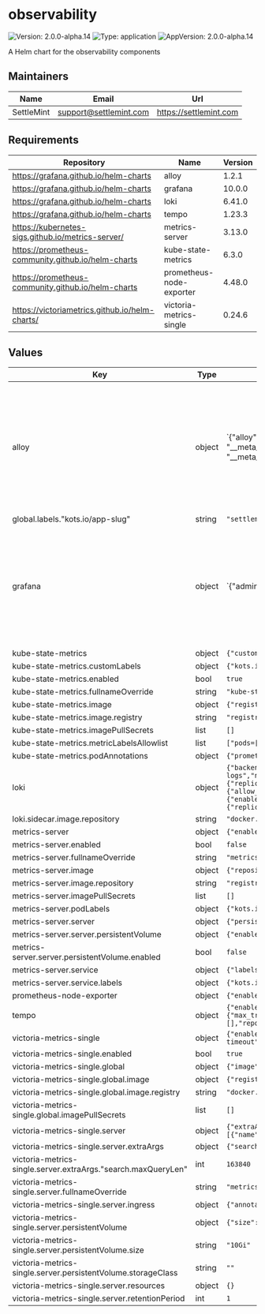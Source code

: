 # observability

![Version: 2.0.0-alpha.14](https://img.shields.io/badge/Version-2.0.0--alpha.14-informational?style=flat-square) ![Type: application](https://img.shields.io/badge/Type-application-informational?style=flat-square) ![AppVersion: 2.0.0-alpha.14](https://img.shields.io/badge/AppVersion-2.0.0--alpha.14-informational?style=flat-square)

A Helm chart for the observability components

## Maintainers

| Name | Email | Url |
| ---- | ------ | --- |
| SettleMint | <support@settlemint.com> | <https://settlemint.com> |

## Requirements

| Repository | Name | Version |
|------------|------|---------|
| https://grafana.github.io/helm-charts | alloy | 1.2.1 |
| https://grafana.github.io/helm-charts | grafana | 10.0.0 |
| https://grafana.github.io/helm-charts | loki | 6.41.0 |
| https://grafana.github.io/helm-charts | tempo | 1.23.3 |
| https://kubernetes-sigs.github.io/metrics-server/ | metrics-server | 3.13.0 |
| https://prometheus-community.github.io/helm-charts | kube-state-metrics | 6.3.0 |
| https://prometheus-community.github.io/helm-charts | prometheus-node-exporter | 4.48.0 |
| https://victoriametrics.github.io/helm-charts/ | victoria-metrics-single | 0.24.6 |

## Values

| Key | Type | Default | Description |
|-----|------|---------|-------------|
| alloy | object | `{"alloy":{"configMap":{"content":"logging {\n  level  = \"info\"\n  format = \"logfmt\"\n}\n\ndiscovery.kubernetes \"kubernetes_nodes\" {\n  role = \"node\"\n}\n\ndiscovery.relabel \"kubernetes_nodes_cadvisor\" {\n  targets = discovery.kubernetes.kubernetes_nodes.targets\n\n  rule {\n    target_label = \"__address__\"\n    replacement  = \"kubernetes.default.svc:443\"\n  }\n\n  rule {\n    source_labels = [\"__meta_kubernetes_node_name\"]\n    regex         = \"(.+)\"\n    target_label  = \"__metrics_path__\"\n    replacement   = \"/api/v1/nodes/$1/proxy/metrics/cadvisor\"\n  }\n\n  rule {\n    regex       = \"__meta_kubernetes_pod_label_uid\"\n    action      = \"labeldrop\"\n  }\n\n  rule {\n    regex       = \"__meta_kubernetes_pod_label_id\"\n    action      = \"labeldrop\"\n  }\n\n  rule {\n    regex       = \"__meta_kubernetes_pod_label_name\"\n    action      = \"labeldrop\"\n  }\n}\n\ndiscovery.relabel \"kubernetes_nodes\" {\n  targets = discovery.kubernetes.kubernetes_nodes.targets\n\n  rule {\n    target_label = \"__address__\"\n    replacement  = \"kubernetes.default.svc:443\"\n  }\n\n  rule {\n    source_labels = [\"__meta_kubernetes_node_name\"]\n    regex         = \"(.+)\"\n    target_label  = \"__metrics_path__\"\n    replacement   = \"/api/v1/nodes/$1/proxy/metrics\"\n  }\n\n  rule {\n    regex       = \"__meta_kubernetes_pod_label_uid\"\n    action      = \"labeldrop\"\n  }\n\n  rule {\n    regex       = \"__meta_kubernetes_pod_label_id\"\n    action      = \"labeldrop\"\n  }\n\n  rule {\n    regex       = \"__meta_kubernetes_pod_label_name\"\n    action      = \"labeldrop\"\n  }\n\n  rule {\n    replacement  = \"{{ .Values.clustername | default \"settlemint\" }}\"\n    target_label = \"cluster_name\"\n  }\n}\n\n\nprometheus.scrape \"kubernetes_nodes_cadvisor\" {\n  targets         = discovery.relabel.kubernetes_nodes_cadvisor.output\n  forward_to      = [{{if .Values.endpoints.internal.prometheus.enabled }}prometheus.remote_write.btp_metrics.receiver{{ end }}{{if .Values.endpoints.external.prometheus.enabled }}{{if .Values.endpoints.internal.prometheus.enabled }},{{ end }}prometheus.remote_write.btp_metrics_external.receiver{{ end }}]\n  job_name        = \"kubernetes-nodes-cadvisor\"\n  scrape_interval = \"15s\"\n  scheme          = \"https\"\n\n  authorization {\n    type             = \"Bearer\"\n    credentials_file = \"/var/run/secrets/kubernetes.io/serviceaccount/token\"\n  }\n\n  tls_config {\n    ca_file              = \"/var/run/secrets/kubernetes.io/serviceaccount/ca.crt\"\n    insecure_skip_verify = true\n  }\n}\n\nprometheus.scrape \"kubernetes_nodes\" {\n  targets         = discovery.relabel.kubernetes_nodes.output\n  forward_to      = [{{if .Values.endpoints.internal.prometheus.enabled }}prometheus.remote_write.btp_metrics.receiver{{ end }}{{if .Values.endpoints.external.prometheus.enabled }}{{if .Values.endpoints.internal.prometheus.enabled }},{{ end }}prometheus.remote_write.btp_metrics_external.receiver{{ end }}]\n  job_name        = \"kubernetes-nodes\"\n  scrape_interval = \"15s\"\n  scheme          = \"https\"\n\n  authorization {\n    type             = \"Bearer\"\n    credentials_file = \"/var/run/secrets/kubernetes.io/serviceaccount/token\"\n  }\n\n  tls_config {\n    ca_file              = \"/var/run/secrets/kubernetes.io/serviceaccount/ca.crt\"\n    insecure_skip_verify = true\n  }\n}\n\n{{- if .Values.endpoints.internal.prometheus.enabled }}\nprometheus.remote_write \"btp_metrics\" {\n    endpoint {\n        url = {{ .Values.endpoints.internal.prometheus.url | quote }}\n    }\n}\n{{- end }}\n\n{{- if .Values.endpoints.external.prometheus.enabled }}\nprometheus.remote_write \"btp_metrics_external\" {\n    endpoint {\n        url = {{ .Values.endpoints.external.prometheus.url | quote }}\n\n        {{- if and .Values.endpoints.external.prometheus.basicAuth.username .Values.endpoints.external.prometheus.basicAuth.password }}\n        basic_auth {\n          username = {{ .Values.endpoints.external.prometheus.basicAuth.username | quote }}\n          password = {{ .Values.endpoints.external.prometheus.basicAuth.password | quote }}\n        }\n        {{- end }}\n    }\n}\n{{- end }}\n\ndiscovery.kubernetes \"kubernetes_pods\" {\n  role = \"pod\"\n\n\n  selectors {\n    role  = \"pod\"\n    label = \"app.kubernetes.io/instance={{ .Release.Name }}\"\n  }\n\n}\n\ndiscovery.relabel \"kubernetes_pods\" {\n  targets = discovery.kubernetes.kubernetes_pods.targets\n\n  rule {\n    source_labels = [\"__meta_kubernetes_pod_annotation_prometheus_io_scheme\"]\n    regex         = \"(https?)\"\n    target_label  = \"__scheme__\"\n  }\n\n  rule {\n    source_labels = [\"__meta_kubernetes_pod_annotation_prometheus_io_path\"]\n    regex         = \"(.+)\"\n    target_label  = \"__metrics_path__\"\n  }\n\n  rule {\n    source_labels = [\"__address__\", \"__meta_kubernetes_pod_annotation_prometheus_io_port\"]\n    regex         = \"(.+?)(?::\\\\d+)?;(\\\\d+)\"\n    target_label  = \"__address__\"\n    replacement   = \"$1:$2\"\n  }\n\n  rule {\n    regex       = \"__meta_kubernetes_pod_annotation_prometheus_io_param_(.+)\"\n    replacement = \"__param_$1\"\n    action      = \"labelmap\"\n  }\n\n  rule {\n    source_labels = [\"__meta_kubernetes_pod_label_app_kubernetes_io_component\"]\n    target_label  = \"component\"\n  }\n\n  rule {\n    source_labels = [\"__meta_kubernetes_namespace\"]\n    target_label  = \"namespace\"\n  }\n\n  rule {\n    regex       = \"__meta_kubernetes_pod_label_uid\"\n    action      = \"labeldrop\"\n  }\n\n  rule {\n    regex       = \"__meta_kubernetes_pod_label_id\"\n    action      = \"labeldrop\"\n  }\n\n  rule {\n    regex       = \"__meta_kubernetes_pod_label_name\"\n    action      = \"labeldrop\"\n  }\n\n  rule {\n    replacement  = \"{{ .Values.clustername | default \"settlemint\" }}\"\n    target_label = \"cluster_name\"\n  }\n\n}\n\nprometheus.scrape \"kubernetes_pods\" {\n  targets         = discovery.relabel.kubernetes_pods.output\n  forward_to      = [{{if .Values.endpoints.internal.prometheus.enabled }}prometheus.remote_write.btp_metrics.receiver{{ end }}{{if .Values.endpoints.external.prometheus.enabled }}{{if .Values.endpoints.internal.prometheus.enabled }},{{ end }}prometheus.remote_write.btp_metrics_external.receiver{{ end }}]\n  job_name        = \"kubernetes-pods\"\n  honor_labels    = true\n  scrape_interval = \"15s\"\n}\n\nloki.source.kubernetes \"kubernetes_pods\" {\n  targets    = discovery.relabel.kubernetes_pods.output\n  forward_to = [{{ if .Values.endpoints.internal.loki.enabled }}loki.process.redact_tokens.receiver{{ end }}{{ if .Values.endpoints.external.loki.enabled }}{{ if .Values.endpoints.internal.loki.enabled }},{{ end }}loki.process.redact_tokens_external.receiver{{ end }}]\n}\n\n{{- if .Values.endpoints.internal.loki.enabled }}\nloki.process \"redact_tokens\" {\n  forward_to = [loki.secretfilter.secret_filter.receiver]\n  stage.replace {\n    expression = \"(?i)sm_\\\\S+_[0-9a-zA-Z]{3}([0-9a-zA-Z]+)\"\n    replace = \"****\"\n  }\n}\n\nloki.secretfilter \"secret_filter\" {\n  forward_to  = [loki.write.btp_logs.receiver]\n  redact_with = \"<ALLOY-REDACTED-SECRET:$SECRET_NAME:$SECRET_HASH>\"\n}\n\nloki.write \"btp_logs\" {\n  endpoint {\n    url = {{ .Values.endpoints.internal.loki.url | quote }}\n  }\n}\n{{- end }}\n\n{{- if .Values.endpoints.external.loki.enabled }}\nloki.process \"redact_tokens_external\" {\n  forward_to = [loki.secretfilter.secret_filter_external.receiver]\n  stage.replace {\n    expression = \"(?i)sm_\\\\S+_[0-9a-zA-Z]{3}([0-9a-zA-Z]+)\"\n    replace = \"****\"\n  }\n}\n\nloki.secretfilter \"secret_filter_external\" {\n  forward_to  = [loki.write.btp_logs_external.receiver]\n  redact_with = \"<ALLOY-REDACTED-SECRET:$SECRET_NAME:$SECRET_HASH>\"\n}\n\nloki.write \"btp_logs_external\" {\n  endpoint {\n    url = {{ .Values.endpoints.external.loki.url | quote }}\n\n    {{- if and .Values.endpoints.external.loki.basicAuth.username .Values.endpoints.external.loki.basicAuth.password }}\n    basic_auth {\n      username = {{ .Values.endpoints.external.loki.basicAuth.username | quote }}\n      password = {{ .Values.endpoints.external.loki.basicAuth.password | quote }}\n    }\n    {{- end }}\n  }\n}\n{{- end }}\n\notelcol.receiver.otlp \"atk_traces\" {\n  grpc {\n    endpoint = \"0.0.0.0:4317\"\n  }\n\n  http {\n    endpoint = \"0.0.0.0:4318\"\n  }\n\n  output {\n    traces  = [otelcol.processor.batch.atk_traces.input]\n  }\n}\n\notelcol.processor.batch \"atk_traces\" {\n  send_batch_size = 16384\n  send_batch_max_size = 16384\n  timeout = \"2s\"\n\n  output {\n    traces  = [{{ if .Values.endpoints.internal.otel.enabled }}otelcol.exporter.otlphttp.atk_traces_internal.input{{ end }}{{ if .Values.endpoints.external.otel.enabled }}{{ if .Values.endpoints.internal.otel.enabled }},{{ end }}otelcol.exporter.otlphttp.atk_traces_external.input{{ end }}]\n  }\n}\n\n{{- if .Values.endpoints.internal.otel.enabled }}\notelcol.exporter.otlphttp \"atk_traces_internal\" {\n  client {\n    endpoint = {{ .Values.endpoints.internal.otel.url | quote }}\n    tls {\n      insecure             = true\n      insecure_skip_verify = true\n    }\n  }\n}\n{{- end }}\n\n{{- if .Values.endpoints.external.otel.enabled }}\notelcol.exporter.otlp \"atk_traces_external\" {\n  client {\n    endpoint = {{ .Values.endpoints.external.otel.url | quote }}\n\n\n    {{- if and .Values.endpoints.external.otel.basicAuth.username .Values.endpoints.external.otel.basicAuth.password }}\n    auth     = otelcol.auth.basic.atk_traces_external.handler\n    {{- end }}\n  }\n}\n\n{{- if and .Values.endpoints.external.otel.basicAuth.username .Values.endpoints.external.otel.basicAuth.password }}\notelcol.auth.basic \"atk_traces_external\" {\n  username = {{ .Values.endpoints.external.otel.basicAuth.username | quote }}\n  password = {{ .Values.endpoints.external.otel.basicAuth.password | quote }}\n}\n{{- end }}\n\n{{- end }}\n"},"enableReporting":false,"extraPorts":[{"name":"otel-grpc","port":4317,"protocol":"TCP","targetPort":4317},{"name":"otel-http","port":4318,"protocol":"TCP","targetPort":4318}],"resources":{},"stabilityLevel":"experimental"},"clustername":"","configReloader":{"image":{"registry":"ghcr.io"}},"controller":{"type":"deployment"},"crds":{"create":false},"enabled":true,"endpoints":{"external":{"loki":{"basicAuth":{"password":null,"username":null},"enabled":false,"url":""},"otel":{"basicAuth":{"password":null,"username":null},"enabled":false,"url":""},"prometheus":{"basicAuth":{"password":null,"username":null},"enabled":false,"url":""}},"internal":{"loki":{"enabled":true,"url":"http://logs:3100/loki/api/v1/push"},"otel":{"enabled":true,"url":"http://tempo:4318"},"prometheus":{"enabled":true,"url":"http://metrics:8428/api/v1/write"}}},"fullnameOverride":"alloy","global":{"image":{"pullSecrets":[]}},"image":{"registry":"docker.io"}}` | Alloy configuration |
| global.labels."kots.io/app-slug" | string | `"settlemint-atk"` |  |
| grafana | object | `{"adminPassword":"atk","adminUser":"settlemint","datasources":{"datasources.yaml":{"apiVersion":1,"datasources":[{"access":"proxy","isDefault":true,"name":"Prometheus","type":"prometheus","uid":"prometheus","url":"http://metrics:8428"},{"access":"proxy","isDefault":false,"jsonData":{"derivedFields":[{"datasourceUid":"tempo","matcherRegex":"^.*?traceI[d|D]=(\\w+).*$","name":"traceId","url":"$${__value.raw}"}],"maxLines":1000,"timeout":60},"name":"Loki","type":"loki","uid":"loki","url":"http://logs:3100"},{"access":"proxy","database":"thegraph","isDefault":false,"jsonData":{"postgresVersion":15,"sslmode":"disable","timescaledb":false},"name":"PostgreSQL","secureJsonData":{"password":"atk"},"type":"postgres","uid":"postgres","url":"postgresql:5432","user":"thegraph"}]}},"enabled":true,"fullnameOverride":"grafana","global":{"imagePullSecrets":[],"imageRegistry":"docker.io"},"ingress":{"enabled":true,"hosts":["grafana.k8s.orb.local"],"ingressClassName":"atk-nginx"},"initChownData":{"enabled":false},"persistence":{"enabled":false,"size":"1Gi"},"plugins":["https://storage.googleapis.com/integration-artifacts/grafana-lokiexplore-app/grafana-lokiexplore-app-latest.zip;grafana-lokiexplore-app"],"podLabels":{"app.kubernetes.io/managed-by":"helm","kots.io/app-slug":"settlemint-atk"},"sidecar":{"alerts":{"enabled":false,"label":"grafana_alert","labelValue":"1","searchNamespace":"ALL","slackChannel":"","slackUrl":"","slackUsername":""},"dashboards":{"enabled":true,"folderAnnotation":"grafana_folder","provider":{"allowUiUpdates":true,"foldersFromFilesStructure":true},"searchNamespace":"ALL"},"datasources":{"enabled":true,"initDatasources":true},"plugins":{"enabled":true}}}` | Grafana configuration |
| kube-state-metrics | object | `{"customLabels":{"kots.io/app-slug":"settlemint-atk"},"enabled":true,"fullnameOverride":"kube-state-metrics","image":{"registry":"registry.k8s.io"},"imagePullSecrets":[],"metricLabelsAllowlist":["pods=[*]","ingresses=[*]"],"podAnnotations":{"prometheus.io/scrape":"true"}}` | Kube State Metrics configuration |
| kube-state-metrics.customLabels | object | `{"kots.io/app-slug":"settlemint-atk"}` | Custom labels to add to all resources |
| kube-state-metrics.enabled | bool | `true` | Enable kube-state-metrics deployment |
| kube-state-metrics.fullnameOverride | string | `"kube-state-metrics"` | String to fully override common.names.fullname (string) |
| kube-state-metrics.image | object | `{"registry":"registry.k8s.io"}` | Kube state metrics image configuration |
| kube-state-metrics.image.registry | string | `"registry.k8s.io"` | Kube state metrics image registry |
| kube-state-metrics.imagePullSecrets | list | `[]` | Global Docker registry secret names as an array (list) |
| kube-state-metrics.metricLabelsAllowlist | list | `["pods=[*]","ingresses=[*]"]` | Allow list for metric labels |
| kube-state-metrics.podAnnotations | object | `{"prometheus.io/scrape":"true"}` | Annotations for kube-state-metrics pods |
| loki | object | `{"backend":{"replicas":0},"bloomCompactor":{"replicas":0},"bloomGateway":{"replicas":0},"chunksCache":{"allocatedMemory":1024,"enabled":false,"writebackSizeLimit":"100MB"},"compactor":{"replicas":0},"deploymentMode":"SingleBinary","distributor":{"replicas":0},"enabled":true,"fullnameOverride":"logs","gateway":{"affinity":{"podAntiAffinity":{"requiredDuringSchedulingIgnoredDuringExecution":null}},"ingress":{"annotations":{"nginx.ingress.kubernetes.io/auth-realm":"Authentication Required - Logs","nginx.ingress.kubernetes.io/auth-secret":"observability-logs","nginx.ingress.kubernetes.io/auth-type":"basic","nginx.ingress.kubernetes.io/client-body-buffer-size":"500m","nginx.ingress.kubernetes.io/proxy-body-size":"500m","nginx.ingress.kubernetes.io/proxy-read-timeout":"3600","nginx.ingress.kubernetes.io/proxy-send-timeout":"3600"},"enabled":false,"hosts":[{"host":"logs.settlemint.local","paths":[{"path":"/","pathType":"Prefix"}]}],"ingressClassName":"atk-nginx"}},"global":{"image":{"registry":"docker.io"}},"imagePullSecrets":[],"indexGateway":{"replicas":0},"ingester":{"replicas":0},"loki":{"auth_enabled":false,"commonConfig":{"replication_factor":1},"compactor":{"compaction_interval":"60m","delete_request_store":"filesystem","retention_delete_delay":"2h","retention_delete_worker_count":150,"retention_enabled":true,"working_directory":"/var/loki/retention"},"ingester":{"chunk_encoding":"snappy"},"limits_config":{"allow_structured_metadata":true,"cardinality_limit":200000,"ingestion_burst_size_mb":1000,"ingestion_rate_mb":1000,"max_entries_limit_per_query":1000000,"max_global_streams_per_user":10000,"max_label_name_length":10240,"max_label_names_per_series":300,"max_label_value_length":20480,"max_line_size":100982429,"max_query_parallelism":2,"max_query_series":10000,"per_stream_rate_limit":"512M","per_stream_rate_limit_burst":"1024M","reject_old_samples":true,"reject_old_samples_max_age":"24h","retention_period":"168h","split_queries_by_interval":"15m","volume_enabled":true},"pattern_receiver":{"enabled":true},"querier":{"max_concurrent":2},"schemaConfig":{"configs":[{"from":"2024-04-01","index":{"period":"24h","prefix":"loki_index_"},"object_store":"filesystem","schema":"v13","store":"tsdb"}]},"server":{"grpc_server_max_recv_msg_size":100982429,"grpc_server_max_send_msg_size":100982429},"storage":{"type":"filesystem"},"tracing":{"enabled":true}},"lokiCanary":{"enabled":false},"memcached":{"image":{"repository":"docker.io/library/memcached"}},"memcachedExporter":{"image":{"repository":"docker.io/prom/memcached-exporter"}},"minio":{"enabled":false},"querier":{"replicas":0},"queryFrontend":{"replicas":0},"queryScheduler":{"replicas":0},"read":{"replicas":0},"resultsCache":{"enabled":false},"sidecar":{"image":{"repository":"docker.io/kiwigrid/k8s-sidecar"}},"singleBinary":{"persistence":{"size":"10Gi"},"replicas":1,"resources":{}},"test":{"enabled":false},"write":{"replicas":0}}` | Loki configuration |
| loki.sidecar.image.repository | string | `"docker.io/kiwigrid/k8s-sidecar"` | The Docker registry and image for the k8s sidecar |
| metrics-server | object | `{"enabled":false,"fullnameOverride":"metrics-server","image":{"repository":"registry.k8s.io/metrics-server/metrics-server"},"imagePullSecrets":[],"podLabels":{"kots.io/app-slug":"settlemint-atk"},"server":{"persistentVolume":{"enabled":false}},"service":{"labels":{"kots.io/app-slug":"settlemint-atk"}}}` | Kubernetes Metrics Server configuration |
| metrics-server.enabled | bool | `false` | Enable metrics server deployment |
| metrics-server.fullnameOverride | string | `"metrics-server"` | String to fully override common.names.fullname (string) |
| metrics-server.image | object | `{"repository":"registry.k8s.io/metrics-server/metrics-server"}` | Metrics server image configuration |
| metrics-server.image.repository | string | `"registry.k8s.io/metrics-server/metrics-server"` | Metrics server image repository |
| metrics-server.imagePullSecrets | list | `[]` | Global Docker registry secret names as an array (list) |
| metrics-server.podLabels | object | `{"kots.io/app-slug":"settlemint-atk"}` | Additional labels for metrics server pods |
| metrics-server.server | object | `{"persistentVolume":{"enabled":false}}` | Server configuration |
| metrics-server.server.persistentVolume | object | `{"enabled":false}` | Persistent volume configuration |
| metrics-server.server.persistentVolume.enabled | bool | `false` | Enable persistent volume for metrics server |
| metrics-server.service | object | `{"labels":{"kots.io/app-slug":"settlemint-atk"}}` | Service configuration |
| metrics-server.service.labels | object | `{"kots.io/app-slug":"settlemint-atk"}` | Additional labels for metrics server service |
| prometheus-node-exporter | object | `{"enabled":true,"fullnameOverride":"node-exporter","global":{"imageRegistry":"quay.io"},"image":{"registry":"quay.io"},"imagePullSecrets":[],"kubeRBACProxy":{"image":{"registry":"quay.io"}},"nameOverride":"node-exporter","podAnnotations":{"cluster-autoscaler.kubernetes.io/safe-to-evict":"true","prometheus.io/port":"9100","prometheus.io/scrape":"true"},"podLabels":{"kots.io/app-slug":"settlemint-atk"}}` | Prometheus Node Exporter configuration |
| tempo | object | `{"enabled":true,"fullnameOverride":"tempo","persistence":{"enabled":true,"size":"10Gi"},"podAnnotations":{"prometheus.io/path":"/metrics","prometheus.io/port":"3100","prometheus.io/scrape":"true"},"podLabels":{"kots.io/app-slug":"settlemint-atk"},"securityContext":{"fsGroup":65532,"runAsGroup":65532,"runAsNonRoot":true,"runAsUser":65532},"tempo":{"metricsGenerator":{"enabled":true,"remoteWriteUrl":"http://o11y-metrics:8428/api/v1/write"},"overrides":{"defaults":{"global":{"max_bytes_per_trace":20000000},"ingestion":{"max_traces_per_user":100000,"rate_limit_bytes":30000000}}},"pullSecrets":[],"reportingEnabled":false,"repository":"docker.io/grafana/tempo","retention":"168h"},"tempoQuery":{"ingress":{"annotations":{"nginx.ingress.kubernetes.io/auth-type":"basic","nginx.ingress.kubernetes.io/client-body-buffer-size":"500m","nginx.ingress.kubernetes.io/proxy-body-size":"500m","nginx.ingress.kubernetes.io/proxy-read-timeout":"3600","nginx.ingress.kubernetes.io/proxy-send-timeout":"3600"},"enabled":false,"hosts":["traces.k8s.orb.local"],"ingressClassName":"atk-nginx","pathType":"Prefix"},"pullSecrets":[],"repository":"docker.io/grafana/tempo-query"}}` | Tempo configuration |
| victoria-metrics-single | object | `{"enabled":true,"global":{"image":{"registry":"docker.io"},"imagePullSecrets":[]},"server":{"extraArgs":{"search.maxQueryLen":163840},"fullnameOverride":"metrics","ingress":{"annotations":{"nginx.ingress.kubernetes.io/auth-realm":"Authentication Required - Metrics","nginx.ingress.kubernetes.io/auth-secret":"observability-metrics","nginx.ingress.kubernetes.io/auth-type":"basic","nginx.ingress.kubernetes.io/client-body-buffer-size":"500m","nginx.ingress.kubernetes.io/proxy-body-size":"500m","nginx.ingress.kubernetes.io/proxy-read-timeout":"3600","nginx.ingress.kubernetes.io/proxy-send-timeout":"3600"},"enabled":false,"hosts":[{"name":"metrics.settlemint.local","path":"/","port":"http"}],"ingressClassName":"atk-nginx","pathType":"Prefix"},"persistentVolume":{"size":"10Gi","storageClass":""},"podAnnotations":{"prometheus.io/path":"/metrics","prometheus.io/port":"8428","prometheus.io/scrape":"true"},"podLabels":{"kots.io/app-slug":"settlemint-atk"},"resources":{},"retentionPeriod":1,"service":{"annotations":{"prometheus.io/path":"/metrics","prometheus.io/port":"8428","prometheus.io/scrape":"true"},"labels":{"kots.io/app-slug":"settlemint-atk"}}}}` | Victoria Metrics Single configuration |
| victoria-metrics-single.enabled | bool | `true` | Enable Victoria Metrics Single deployment |
| victoria-metrics-single.global | object | `{"image":{"registry":"docker.io"},"imagePullSecrets":[]}` | Global configuration |
| victoria-metrics-single.global.image | object | `{"registry":"docker.io"}` | Global image configuration |
| victoria-metrics-single.global.image.registry | string | `"docker.io"` | Global image registry |
| victoria-metrics-single.global.imagePullSecrets | list | `[]` | Global Docker registry secret names as an array (list) |
| victoria-metrics-single.server | object | `{"extraArgs":{"search.maxQueryLen":163840},"fullnameOverride":"metrics","ingress":{"annotations":{"nginx.ingress.kubernetes.io/auth-realm":"Authentication Required - Metrics","nginx.ingress.kubernetes.io/auth-secret":"observability-metrics","nginx.ingress.kubernetes.io/auth-type":"basic","nginx.ingress.kubernetes.io/client-body-buffer-size":"500m","nginx.ingress.kubernetes.io/proxy-body-size":"500m","nginx.ingress.kubernetes.io/proxy-read-timeout":"3600","nginx.ingress.kubernetes.io/proxy-send-timeout":"3600"},"enabled":false,"hosts":[{"name":"metrics.settlemint.local","path":"/","port":"http"}],"ingressClassName":"atk-nginx","pathType":"Prefix"},"persistentVolume":{"size":"10Gi","storageClass":""},"podAnnotations":{"prometheus.io/path":"/metrics","prometheus.io/port":"8428","prometheus.io/scrape":"true"},"podLabels":{"kots.io/app-slug":"settlemint-atk"},"resources":{},"retentionPeriod":1,"service":{"annotations":{"prometheus.io/path":"/metrics","prometheus.io/port":"8428","prometheus.io/scrape":"true"},"labels":{"kots.io/app-slug":"settlemint-atk"}}}` | Victoria Metrics server configuration |
| victoria-metrics-single.server.extraArgs | object | `{"search.maxQueryLen":163840}` | Extra arguments for Victoria Metrics server |
| victoria-metrics-single.server.extraArgs."search.maxQueryLen" | int | `163840` | Maximum query length |
| victoria-metrics-single.server.fullnameOverride | string | `"metrics"` | String to fully override common.names.fullname (string) |
| victoria-metrics-single.server.ingress | object | `{"annotations":{"nginx.ingress.kubernetes.io/auth-realm":"Authentication Required - Metrics","nginx.ingress.kubernetes.io/auth-secret":"observability-metrics","nginx.ingress.kubernetes.io/auth-type":"basic","nginx.ingress.kubernetes.io/client-body-buffer-size":"500m","nginx.ingress.kubernetes.io/proxy-body-size":"500m","nginx.ingress.kubernetes.io/proxy-read-timeout":"3600","nginx.ingress.kubernetes.io/proxy-send-timeout":"3600"},"enabled":false,"hosts":[{"name":"metrics.settlemint.local","path":"/","port":"http"}],"ingressClassName":"atk-nginx","pathType":"Prefix"}` | Ingress configuration for Victoria Metrics |
| victoria-metrics-single.server.persistentVolume | object | `{"size":"10Gi","storageClass":""}` | Persistent volume configuration |
| victoria-metrics-single.server.persistentVolume.size | string | `"10Gi"` | Size of the persistent volume |
| victoria-metrics-single.server.persistentVolume.storageClass | string | `""` | Storage class for persistent volume (uses default if empty) |
| victoria-metrics-single.server.resources | object | `{}` | Resource requests and limits for Victoria Metrics server |
| victoria-metrics-single.server.retentionPeriod | int | `1` | Data retention period in months |
